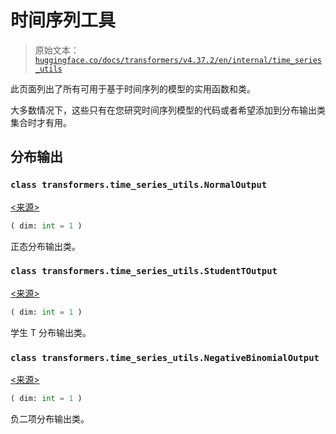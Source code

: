 # 时间序列工具

> 原始文本：[`huggingface.co/docs/transformers/v4.37.2/en/internal/time_series_utils`](https://huggingface.co/docs/transformers/v4.37.2/en/internal/time_series_utils)

此页面列出了所有可用于基于时间序列的模型的实用函数和类。

大多数情况下，这些只有在您研究时间序列模型的代码或者希望添加到分布输出类集合时才有用。

## 分布输出

### `class transformers.time_series_utils.NormalOutput`

[<来源>](https://github.com/huggingface/transformers/blob/v4.37.2/src/transformers/time_series_utils.py#L179)

```py
( dim: int = 1 )
```

正态分布输出类。

### `class transformers.time_series_utils.StudentTOutput`

[<来源>](https://github.com/huggingface/transformers/blob/v4.37.2/src/transformers/time_series_utils.py#L164)

```py
( dim: int = 1 )
```

学生 T 分布输出类。

### `class transformers.time_series_utils.NegativeBinomialOutput`

[<来源>](https://github.com/huggingface/transformers/blob/v4.37.2/src/transformers/time_series_utils.py#L193)

```py
( dim: int = 1 )
```

负二项分布输出类。
